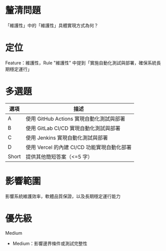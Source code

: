 # 釐清問題

「維護性」中的「維護性」具體實現方式為何？

# 定位

Feature：維護性，Rule "維護性" 中提到「實施自動化測試與部署，確保系統長期穩定運行」

# 多選題

| 選項 | 描述 |
|--------|-------------|
| A | 使用 GitHub Actions 實現自動化測試與部署 |
| B | 使用 GitLab CI/CD 實現自動化測試與部署 |
| C | 使用 Jenkins 實現自動化測試與部署 |
| D | 使用 Vercel 的內建 CI/CD 功能實現自動化部署 |
| Short | 提供其他簡短答案（<=5 字） |

# 影響範圍

影響系統維護效率，軟體品質保證，以及長期穩定運行能力

# 優先級

Medium
- Medium：影響邊界條件或測試完整性